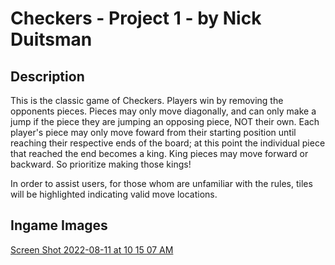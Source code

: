 # Checkers - Project 1 - by Nick Duitsman

## Description
This is the classic game of Checkers. Players win by removing the opponents pieces. Pieces may only move diagonally, and can only make a jump if the piece they are jumping an opposing piece, NOT their own. Each player's piece may only move foward from their starting position until reaching their respective ends of the board; at this point the individual piece that reached the end becomes a king. King pieces may move forward or backward. So prioritize making those kings! 

In order to assist users, for those whom are unfamiliar with the rules, tiles will be highlighted indicating valid move locations. 

## Ingame Images

[Screen Shot 2022-08-11 at 10 15 07 AM](https://user-images.githubusercontent.com/109879521/184163229-8cc84c60-2bcd-454c-8918-b942622188dc.png)

